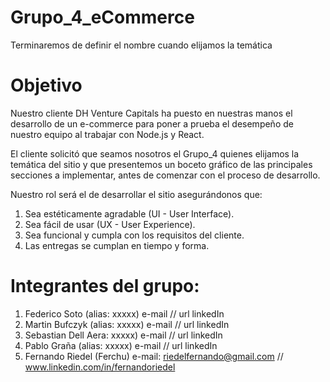 # Grupo_4_eCommerce
Terminaremos de definir el nombre cuando elijamos la temática

# Objetivo 
Nuestro cliente DH Venture Capitals ha puesto en nuestras manos el desarrollo de un e-commerce
para poner a prueba el desempeño de nuestro equipo al trabajar con Node.js y React.

El cliente solicitó que seamos nosotros el Grupo_4 quienes elijamos la temática del sitio
y que presentemos un boceto gráfico de las principales secciones a implementar, antes de
comenzar con el proceso de desarrollo.

Nuestro rol será el de desarrollar el sitio asegurándonos que:
1. Sea estéticamente agradable (UI - User Interface).
2. Sea fácil de usar (UX - User Experience).
3. Sea funcional y cumpla con los requisitos del cliente.
4. Las entregas se cumplan en tiempo y forma.

# Integrantes del grupo:

1. Federico Soto (alias: xxxxx) e-mail // url linkedIn
2. Martin Bufczyk (alias: xxxxx) e-mail // url linkedIn
3. Sebastian Dell Aera: xxxxx) e-mail // url linkedIn 
4. Pablo Graña (alias: xxxxx) e-mail // url linkedIn 
5. Fernando Riedel (Ferchu)  e-mail: riedelfernando@gmail.com // www.linkedin.com/in/fernandoriedel  
 

